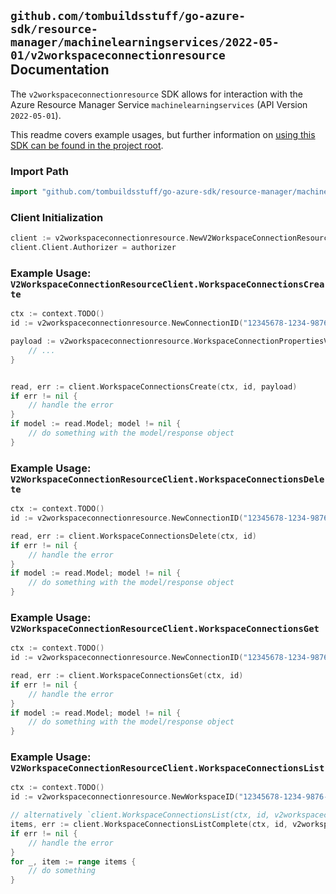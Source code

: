 
## `github.com/tombuildsstuff/go-azure-sdk/resource-manager/machinelearningservices/2022-05-01/v2workspaceconnectionresource` Documentation

The `v2workspaceconnectionresource` SDK allows for interaction with the Azure Resource Manager Service `machinelearningservices` (API Version `2022-05-01`).

This readme covers example usages, but further information on [using this SDK can be found in the project root](https://github.com/tombuildsstuff/go-azure-sdk/tree/main/docs).

### Import Path

```go
import "github.com/tombuildsstuff/go-azure-sdk/resource-manager/machinelearningservices/2022-05-01/v2workspaceconnectionresource"
```


### Client Initialization

```go
client := v2workspaceconnectionresource.NewV2WorkspaceConnectionResourceClientWithBaseURI("https://management.azure.com")
client.Client.Authorizer = authorizer
```


### Example Usage: `V2WorkspaceConnectionResourceClient.WorkspaceConnectionsCreate`

```go
ctx := context.TODO()
id := v2workspaceconnectionresource.NewConnectionID("12345678-1234-9876-4563-123456789012", "example-resource-group", "workspaceValue", "connectionValue")

payload := v2workspaceconnectionresource.WorkspaceConnectionPropertiesV2BasicResource{
	// ...
}


read, err := client.WorkspaceConnectionsCreate(ctx, id, payload)
if err != nil {
	// handle the error
}
if model := read.Model; model != nil {
	// do something with the model/response object
}
```


### Example Usage: `V2WorkspaceConnectionResourceClient.WorkspaceConnectionsDelete`

```go
ctx := context.TODO()
id := v2workspaceconnectionresource.NewConnectionID("12345678-1234-9876-4563-123456789012", "example-resource-group", "workspaceValue", "connectionValue")

read, err := client.WorkspaceConnectionsDelete(ctx, id)
if err != nil {
	// handle the error
}
if model := read.Model; model != nil {
	// do something with the model/response object
}
```


### Example Usage: `V2WorkspaceConnectionResourceClient.WorkspaceConnectionsGet`

```go
ctx := context.TODO()
id := v2workspaceconnectionresource.NewConnectionID("12345678-1234-9876-4563-123456789012", "example-resource-group", "workspaceValue", "connectionValue")

read, err := client.WorkspaceConnectionsGet(ctx, id)
if err != nil {
	// handle the error
}
if model := read.Model; model != nil {
	// do something with the model/response object
}
```


### Example Usage: `V2WorkspaceConnectionResourceClient.WorkspaceConnectionsList`

```go
ctx := context.TODO()
id := v2workspaceconnectionresource.NewWorkspaceID("12345678-1234-9876-4563-123456789012", "example-resource-group", "workspaceValue")

// alternatively `client.WorkspaceConnectionsList(ctx, id, v2workspaceconnectionresource.DefaultWorkspaceConnectionsListOperationOptions())` can be used to do batched pagination
items, err := client.WorkspaceConnectionsListComplete(ctx, id, v2workspaceconnectionresource.DefaultWorkspaceConnectionsListOperationOptions())
if err != nil {
	// handle the error
}
for _, item := range items {
	// do something
}
```
